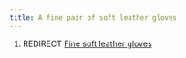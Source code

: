```yaml
---
title: A fine pair of soft leather gloves
---
```


1.  REDIRECT [Fine soft leather
    gloves](Fine_soft_leather_gloves "wikilink")